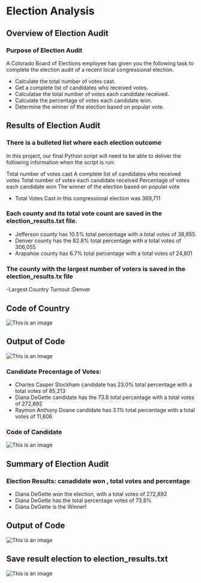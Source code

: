 # Election Analysis
## Overview of Election Audit 
### Purpose of Election Audit 

A Colorado Board of Elections employee has given you the following task to complete the election audit of a recent local congressional election.

- Calculate the total number of votes cast.
- Get a complete list of candidates who received votes.
- Calculatae the total number of votes each candidate received.
- Calculate the percentage of votes each candidate won.
- Determine the winner of the election based on popular vote.


## Results of Election Audit 
### There is a bulleted list where each election outcome

In this project, our final Python script will need to be able to deliver the following information when the script is run: 

Total number of votes cast
A complete list of candidates who received votes
Total number of votes each candidate received
Percentage of votes each candidate won
The winner of the election based on popular vote


- Total Votes Cast in this congressional election was 369,711
###  Each county and its total vote count are saved in the election_results.txt file.
- Jefferson county has 10.5% total percentage with a total votes of 38,855
- Denver county has the 82.8% total percentage with a total votes of 306,055
- Arapahoe county has 6.7% total percentage with a total votes of 24,801
###  The county with the largest number of voters is saved in the election_results.tx file
-Largest Country Turnout :Denver 
## Code of Country 
![This is an image](https://github.com/NadaAdem/Election_Analysis/blob/main/Resources/Code_country.png)
## Output of Code
![This is an image](https://github.com/NadaAdem/Election_Analysis/blob/main/Resources/Output-Election_Results.png)
### Candidate Precentage of Votes:
- Charles Casper Stockham candidate has 23.0% total percentage with a total votes of 85,213
- Diana DeGette candidate has the 73.8 total percentage with a total votes of 272,892
- Raymon Anthony Doane candidate has 3.1% total percentage with a total votes of 11,606
### Code of Candidate
![This is an image](https://github.com/NadaAdem/Election_Analysis/blob/main/Resources/Code_candidate.png )

## Summary of Election Audit 
###  Election Results: canadidate won , total votes and percentage

- Diana DeGette won the election, with a total votes of 272,892
- Diana DeGette has the total percentage votes of 73.8%
- Diana DeGette is the Winner!

## Output of Code
![This is an image](https://github.com/NadaAdem/Election_Analysis/blob/main/Resources/Output-Election_Results.png)

## Save result election  to  election_results.txt
![This is an image](https://github.com/NadaAdem/Election_Analysis/blob/main/Resources/Save_Election_Results.png )

